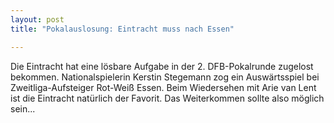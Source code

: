 ```yaml
---
layout: post
title: "Pokalauslosung: Eintracht muss nach Essen"

---
```


Die Eintracht hat eine lösbare Aufgabe in der 2. DFB-Pokalrunde zugelost bekommen. Nationalspielerin Kerstin Stegemann zog ein Auswärtsspiel bei Zweitliga-Aufsteiger Rot-Weiß Essen. Beim Wiedersehen mit Arie van Lent ist die Eintracht natürlich der Favorit. Das Weiterkommen sollte also möglich sein...


